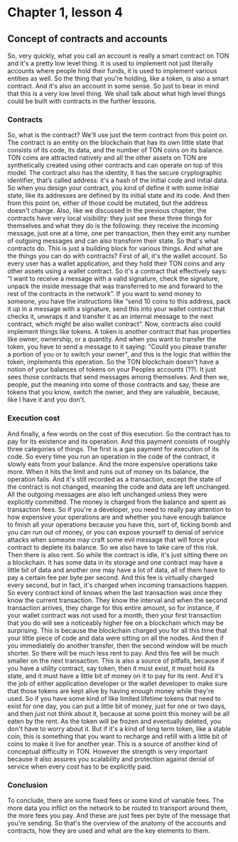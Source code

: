 # Chapter 1, lesson 4
## Concept of contracts and accounts

So, very quickly, what you call an account is really a smart contract on TON and it's a pretty low level thing. It is used to implement not just literally accounts where people hold their funds, it is used to implement various entities as well. So the thing that you're holding, like a token, is also a smart contract. And it's also an account in some sense. So just to bear in mind that this is a very low level thing. We shall talk about what high level things could be built with contracts in the further lessons.


### Contracts

So, what is the contract? We'll use just the term contract from this point on. The contract is an entity on the blockchain that has its own little state that consists of its code, its data, and the number of TON coins on its balance. TON coins are attracted natively and all the other assets on TON are synthetically created using other contracts and can operate on top of this model. The contract also has the identity, it has the secure cryptographic identifier, that’s called address: it's a hash of the initial code and initial data. So when you design your contract, you kind of define it with some initial state, like its addresses are defined by its initial state and its code. And then from this point on, either of those could be mutated, but the address doesn't change. Also, like we discussed in the previous chapter, the contracts have very local visibility: they just see these three things for themselves and what they do is the following: they receive the incoming message, just one at a time, one per transaction, then they emit any number of outgoing messages and can also transform their state. So that's what contracts do. This is just a building block for various things. And what are the things you can do with contracts? First of all, it's the wallet account. So every user has a wallet application, and they hold their TON coins and any other assets using a wallet contract. So it's a contract that effectively says: “I want to receive a message with a valid signature, check the signature, unpack the inside message that was transferred to me and forward to the rest of the contracts in the network”. If you want to send money to someone, you have the instructions like “send 10 coins to this address, pack it up in a message with a signature, send this into your wallet contract that checks it, unwraps it and transfer it as an internal message to the next contract, which might be also wallet contract”. Now, contracts also could implement things like tokens. A token is another contract that has properties like owner, ownership, or a quantity. And when you want to transfer the token, you have to send a message to it saying: "Could you please transfer a portion of you or to switch your owner", and this is the logic that within the token, implements this operation. So the TON blockchain doesn't have a notion of your balances of tokens on your Peoples accounts (??). It just sees those contracts that send messages among themselves. And then we, people, put the meaning into some of those contracts and say, these are tokens that you know, switch the owner, and they are valuable, because, like I have it and you don't. 

### Execution cost

And finally, a few words on the cost of this execution. So the contract has to pay for its existence and its operation. And this payment consists of roughly three categories of things. The first is a gas payment for execution of its code. So every time you run an operation in the code of the contract, it slowly eats from your balance. And the more expensive operations take more. When it hits the limit and runs out of money on its balance, the operation fails. And it's still recorded as a transaction, except the state of the contract is not changed, meaning the code and data are left unchanged. All the outgoing messages are also left unchanged unless they were explicitly committed. The money is charged from the balance and spent as transaction fees. So if you're a developer, you need to really pay attention to how expensive your operations are and whether you have enough balance to finish all your operations because you have this, sort of, ticking bomb and you can run out of money, or you can expose yourself to denial of service attacks when someone may craft some evil message that will force your contract to deplete its balance. So we also have to take care of this risk. Then there is also rent. So while the contract is idle, it's just sitting there on a blockchain. It has some data in its storage and one contract may have a little bit of data and another one may have a lot of data, all of them have to pay a certain fee per byte per second. And this fee is virtually charged every second, but in fact, it's charged when incoming transactions happen. So every contract kind of knows when the last transaction was once they know the current transaction. They know the interval and when the second transaction arrives, they charge for this entire amount, so for instance, if your wallet contract was not used for a month, then your first transaction that you do will see a noticeably higher fee on a blockchain which may be surprising. This is because the blockchain charged you for all this time that your little piece of code and data were sitting on all the nodes. And then if you immediately do another transfer, then the second window will be much shorter. So there will be much less rent to pay. And this fee will be much smaller on the next transaction. This is also a source of pitfalls, because if you have a utility contract, say token, then it must exist, it must hold its state, and it must have a little bit of money on it to pay for its rent. And it's the job of either application developer or the wallet developer to make sure that those tokens are kept alive by having enough money while they're used. So if you have some kind of like limited lifetime tokens that need to exist for one day, you can put a little bit of money, just for one or two days, and then just not think about it, because at some point this money will be all eaten by the rent. As the token will be frozen and eventually deleted, you don't have to worry about it. But if it's a kind of long term token, like a stable coin, this is something that you want to recharge and refill with a little bit of coins to make it live for another year. This is a source of another kind of conceptual difficulty in TON. However the strength is very important because it also assures you scalability and protection against denial of service when every cost has to be explicitly paid. 


### Conclusion

To conclude, there are some fixed fees or some kind of variable fees. The more data you inflict on the network to be routed to transport around them, the more fees you pay. And these are just fees per byte of the message that you're sending. So that's the overview of the anatomy of the accounts and contracts, how they are used and what are the key elements to them.
